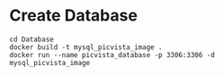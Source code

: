# Create Database

```
cd Database
docker build -t mysql_picvista_image .
docker run --name picvista_database -p 3306:3306 -d mysql_picvista_image
```
